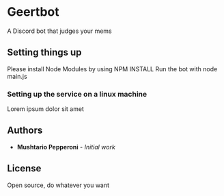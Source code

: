 # Geertbot

A Discord bot that judges your mems

## Setting things up

Please install Node Modules by using NPM INSTALL
Run the bot with node main.js

### Setting up the service on a linux machine

Lorem ipsum dolor sit amet

## Authors

* **Mushtario Pepperoni** - *Initial work*

## License

Open source, do whatever you want

